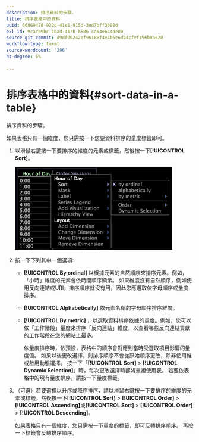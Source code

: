 ```yaml
---
description: 排序資料的步驟。
title: 排序表格中的資料
uuid: 66869478-922d-41e1-915d-3ed7bff3b08d
exl-id: 9cacb9bc-1bad-417b-b506-ca54e644de00
source-git-commit: d9df90242ef96188f4e4b5e6d04cfef196b0a628
workflow-type: tm+mt
source-wordcount: '296'
ht-degree: 5%

---
```


# 排序表格中的資料{#sort-data-in-a-table}

排序資料的步驟。

如果表格只有一個維度，您只需按一下您要資料排序的量度標籤即可。

1. 以滑鼠右鍵按一下要排序的維度的元素或標籤，然後按一下&#x200B;**[!UICONTROL Sort]**。

   ![](assets/mnu_Table_Sort.png)

1. 按一下下列其中一個選項:

   * **[!UICONTROL By ordinal]** 以根據元素的自然順序來排序元素。例如，「小時」維度的元素會依時間順序顯示。 如果維度沒有自然順序，例如使用反向連結或URI，排序順序就沒有用，因此您應選取依字母順序或量度排序。
   * **[!UICONTROL Alphabetically]** 依元素名稱的字母順序排序維度。
   * **[!UICONTROL By metric]** ，以選取資料排序依據的量度。例如，您可以依「工作階段」量度來排序「反向連結」維度，以查看哪些反向連結貢獻的工作階段在您的網站上最多。

      依量度排序時，依預設，表格中的順序會對應到當時受選取項目影響的量度值。 如果以後更改選擇，則排序順序不會從原始順序更改，除非使用維或啟用動態選擇。 按一下「**[!UICONTROL Sort]** > **[!UICONTROL Dynamic Selection]**」時，每次更改選擇時都將重複使用表。
   若要依表格中的現有量度排序，請按一下量度標籤。

1. （可選）若要選擇以升序或降序排序，請以滑鼠右鍵按一下要排序的維度的元素或標籤，然後按一下&#x200B;**[!UICONTROL Sort]** > **[!UICONTROL Order]** > **[!UICONTROL Ascending]**&#x200B;或&#x200B;**[!UICONTROL Sort]** > **[!UICONTROL Order]** > **[!UICONTROL Descending]**。

   如果表格只有一個維度，您只需按一下量度的標籤，即可反轉排序順序。 再按一下標籤會反轉排序順序。
